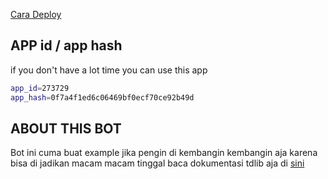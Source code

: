 [Cara Deploy](https://www.youtube.com/watch?v=hfQ3l7IjkMI)


## APP id / app hash
if you don't have a lot time you can use this app
```bash
app_id=273729
app_hash=0f7a4f1ed6c06469bf0ecf70ce92b49d
```

## ABOUT THIS BOT
Bot ini cuma buat example jika pengin di kembangin kembangin aja karena bisa di jadikan macam macam tinggal baca dokumentasi tdlib aja di [sini](https://core.telegram.org/tdlib)

